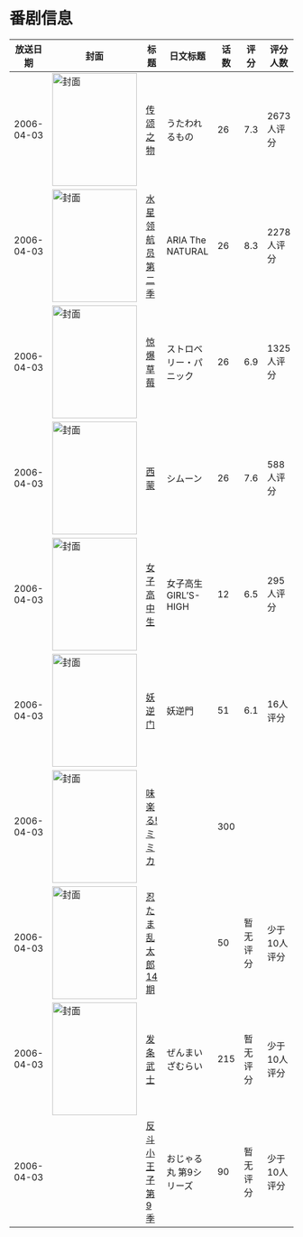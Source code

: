# 番剧信息

|放送日期|封面|标题|日文标题|话数|评分|评分人数|
|---|---|---|---|---|---|---|
|2006-04-03|<img src="https://lain.bgm.tv/pic/cover/c/10/19/1044_zOutt.jpg" alt="封面" style="width:150px;height:200px;object-fit:cover;">|[传颂之物](https://bangumi.tv/subject/1044)|うたわれるもの|26|7.3|2673人评分|
|2006-04-03|<img src="https://lain.bgm.tv/pic/cover/c/e0/04/1269_8hpU3.jpg" alt="封面" style="width:150px;height:200px;object-fit:cover;">|[水星领航员 第二季](https://bangumi.tv/subject/1269)|ARIA The NATURAL|26|8.3|2278人评分|
|2006-04-03|<img src="https://lain.bgm.tv/pic/cover/c/39/d3/2813_31Ekf.jpg" alt="封面" style="width:150px;height:200px;object-fit:cover;">|[惊爆草莓](https://bangumi.tv/subject/2813)|ストロベリー・パニック|26|6.9|1325人评分|
|2006-04-03|<img src="https://lain.bgm.tv/pic/cover/c/cd/3b/3755_eEt2f.jpg" alt="封面" style="width:150px;height:200px;object-fit:cover;">|[西蒙](https://bangumi.tv/subject/3755)|シムーン|26|7.6|588人评分|
|2006-04-03|<img src="https://lain.bgm.tv/pic/cover/c/6d/37/5881_m87mM.jpg" alt="封面" style="width:150px;height:200px;object-fit:cover;">|[女子高中生](https://bangumi.tv/subject/5881)|女子高生 GIRL’S-HIGH|12|6.5|295人评分|
|2006-04-03|<img src="https://lain.bgm.tv/pic/cover/c/4d/4a/58916_QvzkE.jpg" alt="封面" style="width:150px;height:200px;object-fit:cover;">|[妖逆门](https://bangumi.tv/subject/58916)|妖逆門|51|6.1|16人评分|
|2006-04-03|<img src="https://lain.bgm.tv/pic/cover/c/d1/7d/106295_V2ZVK.jpg" alt="封面" style="width:150px;height:200px;object-fit:cover;">|[味楽る!ミミカ](https://bangumi.tv/subject/106295)||300|||
|2006-04-03|<img src="https://lain.bgm.tv/pic/cover/c/8c/0c/161692_yMq8F.jpg" alt="封面" style="width:150px;height:200px;object-fit:cover;">|[忍たま乱太郎 14期](https://bangumi.tv/subject/161692)||50|暂无评分|少于10人评分|
|2006-04-03|<img src="https://lain.bgm.tv/pic/cover/c/9b/cf/302745_pKKPd.jpg" alt="封面" style="width:150px;height:200px;object-fit:cover;">|[发条武士](https://bangumi.tv/subject/302745)|ぜんまいざむらい|215|暂无评分|少于10人评分|
|2006-04-03||[反斗小王子 第9季](https://bangumi.tv/subject/416182)|おじゃる丸 第9シリーズ|90|暂无评分|少于10人评分|
